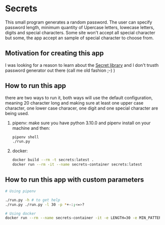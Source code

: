 # Secrets #

This small program generates a random password. The user can specify password length, minimum quantity of Upercase letters, lowecase letters, digits and special characters. Some site won't accept all special character but some, the app accept an sample of special character to choose from.

## Motivation for creating this app ##

I was looking for a reason to learn about the [Secret library](https://docs.python.org/3/library/secrets.html) and I don't trusth password generator out there (call me old fashion ;-) )

## How to run this app ##

there are two ways to run it, both ways will use the default configuration, meaning 20 character
long and making sure at least one upper case character, one lower case characer, one digit and one
special character are being used.

1. pipenv:
    make sure you have python 3.10.0 and pipenv install on your machine and then:

    ```sh
    pipenv shell
    ./run.py
    ```

2. docker:

    ```sh
    docker build --rm -t secrets:latest .
    docker run --rm -it --name secrets-container secrets:latest
    ```

## How to run this app with custom parameters ##

```sh
# Using pipenv

./run.py -h # to get help
./run.py ./run.py -l 30 -p *+-:;<=>?

# Using docker
docker run --rm --name secrets-container -it -e LENGTH=30 -e MIN_PATTER=2 -e  SPECIAL_CHAR="*+-:;<=>?" secrets:latest
```
